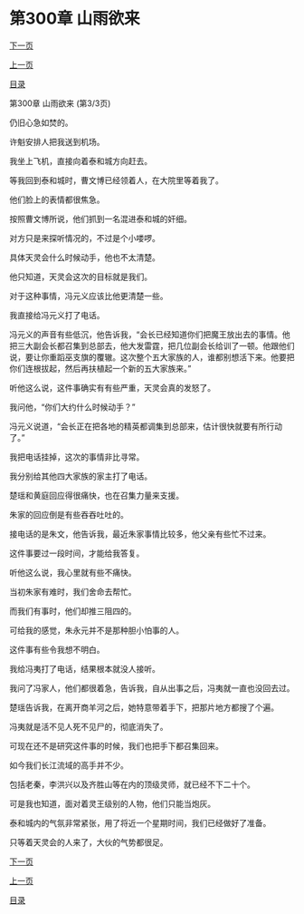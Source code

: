 <h1>第300章    山雨欲来</h1>
            <div><p><a href="./0900_%E7%AC%AC301%E7%AB%A0_%E4%B9%9D%E6%AD%BB%E4%B8%80%E7%94%9F.md">下一页</a></p><p><a href="./0898_%E7%AC%AC300%E7%AB%A0_%E5%B1%B1%E9%9B%A8%E6%AC%B2%E6%9D%A5.md">上一页</a></p><p><a href="../">目录</a></p></div>
            <div><p>第300章    山雨欲来 (第3/3页)</p><p>仍旧心急如焚的。</p><p>许魁安排人把我送到机场。</p><p>我坐上飞机，直接向着泰和城方向赶去。</p><p>等我回到泰和城时，曹文博已经领着人，在大院里等着我了。</p><p>他们脸上的表情都很焦急。</p><p>按照曹文博所说，他们抓到一名混进泰和城的奸细。</p><p>对方只是来探听情况的，不过是个小喽啰。</p><p>具体天灵会什么时候动手，他也不太清楚。</p><p>他只知道，天灵会这次的目标就是我们。</p><p>对于这种事情，冯元义应该比他更清楚一些。</p><p>我直接给冯元义打了电话。</p><p>冯元义的声音有些低沉，他告诉我，“会长已经知道你们把魔王放出去的事情。他把三大副会长都召集到总部去，他大发雷霆，把几位副会长给训了一顿。他跟他们说，要让你重蹈巫支旗的覆辙。这次整个五大家族的人，谁都别想活下来。他要把你们连根拔起，然后再扶植起一个新的五大家族来。”</p><p>听他这么说，这件事确实有有些严重，天灵会真的发怒了。</p><p>我问他，“你们大约什么时候动手？”</p><p>冯元义说道，“会长正在把各地的精英都调集到总部来，估计很快就要有所行动了。”</p><p>我把电话挂掉，这次的事情非比寻常。</p><p>我分别给其他四大家族的家主打了电话。</p><p>楚瑶和黄庭回应得很痛快，也在召集力量来支援。</p><p>朱家的回应倒是有些吞吞吐吐的。</p><p>接电话的是朱文，他告诉我，最近朱家事情比较多，他父亲有些忙不过来。</p><p>这件事要过一段时间，才能给我答复。</p><p>听他这么说，我心里就有些不痛快。</p><p>当初朱家有难时，我们舍命去帮忙。</p><p>而我们有事时，他们却推三阻四的。</p><p>可给我的感觉，朱永元并不是那种胆小怕事的人。</p><p>这件事有些令我想不明白。</p><p>我给冯夷打了电话，结果根本就没人接听。</p><p>我问了冯家人，他们都很着急，告诉我，自从出事之后，冯夷就一直也没回去过。</p><p>楚瑶告诉我，在离开商羊河之后，她特意带着手下，把那片地方都搜了个遍。</p><p>冯夷就是活不见人死不见尸的，彻底消失了。</p><p>可现在还不是研究这件事的时候，我们也把手下都召集回来。</p><p>如今我们长江流域的高手并不少。</p><p>包括老秦，李洪兴以及齐胜山等在内的顶级灵师，就已经不下二十个。</p><p>可是我也知道，面对着灵王级别的人物，他们只能当炮灰。</p><p>泰和城内的气氛非常紧张，用了将近一个星期时间，我们已经做好了准备。</p><p>只等着天灵会的人来了，大伙的气势都很足。</p></div>
            <div><p><a href="./0900_%E7%AC%AC301%E7%AB%A0_%E4%B9%9D%E6%AD%BB%E4%B8%80%E7%94%9F.md">下一页</a></p><p><a href="./0898_%E7%AC%AC300%E7%AB%A0_%E5%B1%B1%E9%9B%A8%E6%AC%B2%E6%9D%A5.md">上一页</a></p><p><a href="../">目录</a></p></div>